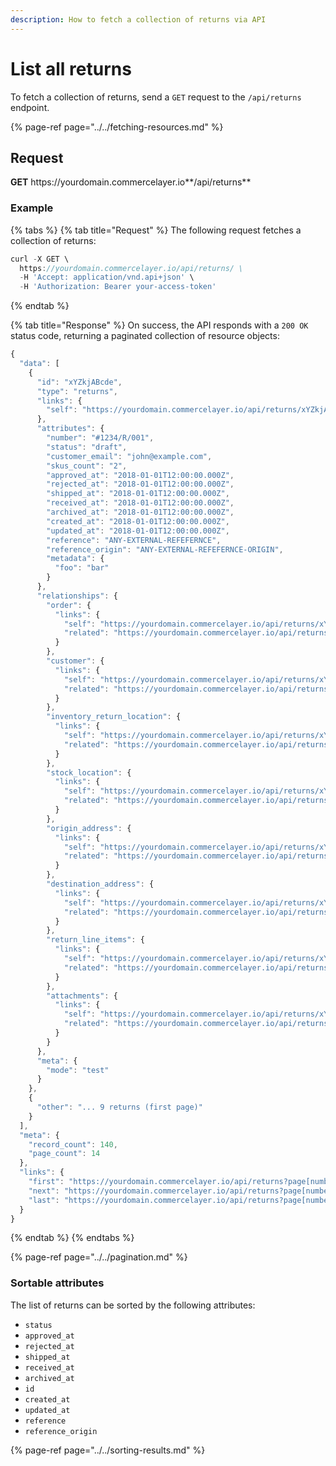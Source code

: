 ```yaml
---
description: How to fetch a collection of returns via API
---
```


# List all returns

To fetch a collection of returns, send a `GET` request to the `/api/returns` endpoint.

{% page-ref page="../../fetching-resources.md" %}

## Request

**GET** https://<i></i>yourdomain.commercelayer.io**/api/returns**

### **Example**

{% tabs %}
{% tab title="Request" %}
The following request fetches a collection of returns:

```javascript
curl -X GET \
  https://yourdomain.commercelayer.io/api/returns/ \
  -H 'Accept: application/vnd.api+json' \
  -H 'Authorization: Bearer your-access-token'
```
{% endtab %}

{% tab title="Response" %}
On success, the API responds with a `200 OK` status code, returning a paginated collection of resource objects:

```javascript
{
  "data": [
    {
      "id": "xYZkjABcde",
      "type": "returns",
      "links": {
        "self": "https://yourdomain.commercelayer.io/api/returns/xYZkjABcde"
      },
      "attributes": {
        "number": "#1234/R/001",
        "status": "draft",
        "customer_email": "john@example.com",
        "skus_count": "2",
        "approved_at": "2018-01-01T12:00:00.000Z",
        "rejected_at": "2018-01-01T12:00:00.000Z",
        "shipped_at": "2018-01-01T12:00:00.000Z",
        "received_at": "2018-01-01T12:00:00.000Z",
        "archived_at": "2018-01-01T12:00:00.000Z",
        "created_at": "2018-01-01T12:00:00.000Z",
        "updated_at": "2018-01-01T12:00:00.000Z",
        "reference": "ANY-EXTERNAL-REFEFERNCE",
        "reference_origin": "ANY-EXTERNAL-REFEFERNCE-ORIGIN",
        "metadata": {
          "foo": "bar"
        }
      },
      "relationships": {
        "order": {
          "links": {
            "self": "https://yourdomain.commercelayer.io/api/returns/xYZkjABcde/relationships/order",
            "related": "https://yourdomain.commercelayer.io/api/returns/xYZkjABcde/order"
          }
        },
        "customer": {
          "links": {
            "self": "https://yourdomain.commercelayer.io/api/returns/xYZkjABcde/relationships/customer",
            "related": "https://yourdomain.commercelayer.io/api/returns/xYZkjABcde/customer"
          }
        },
        "inventory_return_location": {
          "links": {
            "self": "https://yourdomain.commercelayer.io/api/returns/xYZkjABcde/relationships/inventory_return_location",
            "related": "https://yourdomain.commercelayer.io/api/returns/xYZkjABcde/inventory_return_location"
          }
        },
        "stock_location": {
          "links": {
            "self": "https://yourdomain.commercelayer.io/api/returns/xYZkjABcde/relationships/stock_location",
            "related": "https://yourdomain.commercelayer.io/api/returns/xYZkjABcde/stock_location"
          }
        },
        "origin_address": {
          "links": {
            "self": "https://yourdomain.commercelayer.io/api/returns/xYZkjABcde/relationships/origin_address",
            "related": "https://yourdomain.commercelayer.io/api/returns/xYZkjABcde/origin_address"
          }
        },
        "destination_address": {
          "links": {
            "self": "https://yourdomain.commercelayer.io/api/returns/xYZkjABcde/relationships/destination_address",
            "related": "https://yourdomain.commercelayer.io/api/returns/xYZkjABcde/destination_address"
          }
        },
        "return_line_items": {
          "links": {
            "self": "https://yourdomain.commercelayer.io/api/returns/xYZkjABcde/relationships/return_line_items",
            "related": "https://yourdomain.commercelayer.io/api/returns/xYZkjABcde/return_line_items"
          }
        },
        "attachments": {
          "links": {
            "self": "https://yourdomain.commercelayer.io/api/returns/xYZkjABcde/relationships/attachments",
            "related": "https://yourdomain.commercelayer.io/api/returns/xYZkjABcde/attachments"
          }
        }
      },
      "meta": {
        "mode": "test"
      }
    },
    {
      "other": "... 9 returns (first page)"
    }
  ],
  "meta": {
    "record_count": 140,
    "page_count": 14
  },
  "links": {
    "first": "https://yourdomain.commercelayer.io/api/returns?page[number]=1&page[size]=10",
    "next": "https://yourdomain.commercelayer.io/api/returns?page[number]=2&page[size]=10",
    "last": "https://yourdomain.commercelayer.io/api/returns?page[number]=14&page[size]=10"
  }
}
```
{% endtab %}
{% endtabs %}

{% page-ref page="../../pagination.md" %}

### Sortable attributes

The list of returns can be sorted by the following attributes:

* `status`
* `approved_at`
* `rejected_at`
* `shipped_at`
* `received_at`
* `archived_at`
* `id`
* `created_at`
* `updated_at`
* `reference`
* `reference_origin`

{% page-ref page="../../sorting-results.md" %}

